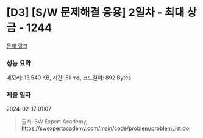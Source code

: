 # [D3] [S/W 문제해결 응용] 2일차 - 최대 상금 - 1244 

[문제 링크](https://swexpertacademy.com/main/code/problem/problemDetail.do?contestProbId=AV15Khn6AN0CFAYD) 

### 성능 요약

메모리: 13,540 KB, 시간: 51 ms, 코드길이: 892 Bytes

### 제출 일자

2024-02-17 01:07



> 출처: SW Expert Academy, https://swexpertacademy.com/main/code/problem/problemList.do